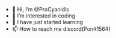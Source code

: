 - 👋 Hi, I’m @ProCyanidis
- 👀 I’m interested in coding
- 🌱 I have just started learning
- 📫 How to reach me discord(Pon#1564)

<!---
ProCyanidis/ProCyanidis is a ✨ special ✨ repository because its `README.md` (this file) appears on your GitHub profile.
You can click the Preview link to take a look at your changes.
--->

